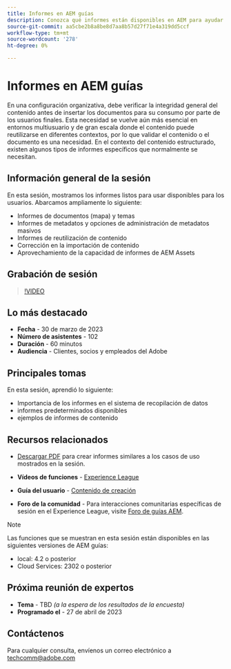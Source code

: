 ```yaml
---
title: Informes en AEM guías
description: Conozca qué informes están disponibles en AEM para ayudar a los usuarios a mejorar la calidad del contenido.
source-git-commit: aa5cbe2b8a8be8d7aa8b57d27f71e4a319dd5ccf
workflow-type: tm+mt
source-wordcount: '278'
ht-degree: 0%

---
```


# Informes en AEM guías

En una configuración organizativa, debe verificar la integridad general del contenido antes de insertar los documentos para su consumo por parte de los usuarios finales. Esta necesidad se vuelve aún más esencial en entornos multiusuario y de gran escala donde el contenido puede reutilizarse en diferentes contextos, por lo que validar el contenido o el documento es una necesidad. En el contexto del contenido estructurado, existen algunos tipos de informes específicos que normalmente se necesitan.


## Información general de la sesión

En esta sesión, mostramos los informes listos para usar disponibles para los usuarios. Abarcamos ampliamente lo siguiente:
- Informes de documentos (mapa) y temas
- Informes de metadatos y opciones de administración de metadatos masivos
- Informes de reutilización de contenido
- Corrección en la importación de contenido
- Aprovechamiento de la capacidad de informes de AEM Assets


## Grabación de sesión

>[!VIDEO](https://video.tv.adobe.com/v/3417529/guides--reporting-reporting?quality=12&learn=on)


## Lo más destacado

- **Fecha** - 30 de marzo de 2023
- **Número de asistentes** - 102
- **Duración** - 60 minutos
- **Audiencia** - Clientes, socios y empleados del Adobe


## Principales tomas

En esta sesión, aprendió lo siguiente:
- Importancia de los informes en el sistema de recopilación de datos
- informes predeterminados disponibles
- ejemplos de informes de contenido


## Recursos relacionados

- [Descargar PDF](./assets/aem-guides-expert-session-reports-documentation.pdf) para crear informes similares a los casos de uso mostrados en la sesión.

- **Vídeos de funciones** -  [Experience League](https://experienceleague.adobe.com/docs/experience-manager-guides-learn/videos/output-generation/working-with-reports.html?lang=en)

- **Guía del usuario** - [Contenido de creación](https://help.adobe.com/en_US/xml-documentation-for-adobe-experience-manager/index.html#t=DXML-master-map%2Freports-intro.html)

- **Foro de la comunidad** - Para interacciones comunitarias específicas de sesión en el Experience League, visite  [Foro de guías AEM](https://experienceleaguecommunities.adobe.com/t5/experience-manager-guides/bd-p/xml-documentation-discussions).

>[!NOTE]
>
> Las funciones que se muestran en esta sesión están disponibles en las siguientes versiones de AEM guías:
> - local: 4.2 o posterior
> - Cloud Services: 2302 o posterior



## Próxima reunión de expertos

- **Tema** - TBD *(a la espera de los resultados de la encuesta)*
- **Programado el** - 27 de abril de 2023


## Contáctenos

Para cualquier consulta, envíenos un correo electrónico a <techcomm@adobe.com>
